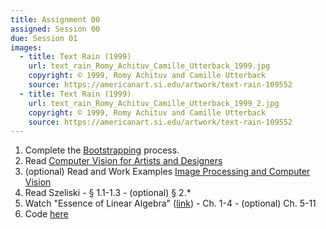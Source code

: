 ```yaml
---
title: Assignment 00
assigned: Session 00
due: Session 01
images:
  - title: Text Rain (1999)
    url: text_rain_Romy_Achituv_Camille_Utterback_1999.jpg
    copyright: © 1999, Romy Achituv and Camille Utterback
    source: https://americanart.si.edu/artwork/text-rain-109552
  - title: Text Rain (1999)
    url: text_rain_Romy_Achituv_Camille_Utterback_1999_2.jpg
    copyright: © 1999, Romy Achituv and Camille Utterback
    source: https://americanart.si.edu/artwork/text-rain-109552
---
```


1.  Complete the [Bootstrapping](https://saic-ats.github.io/ARTTECH-3039/bootstrap/) process.
2.  Read [Computer Vision for Artists and Designers](http://www.flong.com/texts/essays/essay_cvad/)
3.  (optional) Read and Work Examples [Image Processing and Computer Vision](http://openframeworks.cc/ofBook/chapters/image_processing_computer_vision.html)
4.  Read Szeliski
        - § 1.1-1.3
        - (optional) § 2.*
5.  Watch "Essence of Linear Algebra" ([link](https://www.youtube.com/playlist?list=PLZHQObOWTQDPD3MizzM2xVFitgF8hE_ab))
        - Ch. 1-4
        - (optional) Ch. 5-11
4.  Code [here](https://github.com/SAIC-ARTTECH-3039-5039/Assignment_00)
